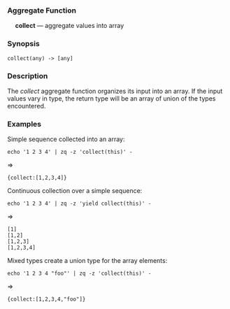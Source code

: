 ### Aggregate Function

&emsp; **collect** &mdash; aggregate values into array

### Synopsis
```
collect(any) -> [any]
```
### Description

The _collect_ aggregate function organizes its input into an array.
If the input values vary in type, the return type will be an array
of union of the types encountered.

### Examples

Simple sequence collected into an array:
```mdtest-command
echo '1 2 3 4' | zq -z 'collect(this)' -
```
=>
```mdtest-output
{collect:[1,2,3,4]}
```

Continuous collection over a simple sequence:
```mdtest-command
echo '1 2 3 4' | zq -z 'yield collect(this)' -
```
=>
```mdtest-output
[1]
[1,2]
[1,2,3]
[1,2,3,4]
```
Mixed types create a union type for the array elements:
```mdtest-command
echo '1 2 3 4 "foo"' | zq -z 'collect(this)' -
```
=>
```mdtest-output
{collect:[1,2,3,4,"foo"]}
```
